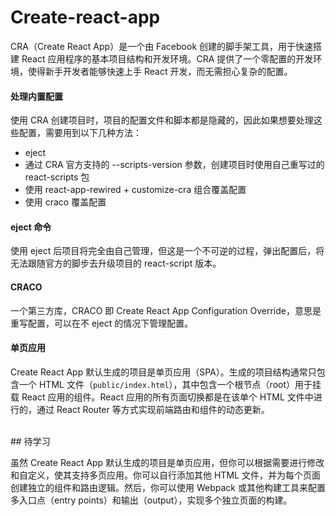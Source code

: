 # Create-react-app

CRA（Create React App）是一个由 Facebook 创建的脚手架工具，用于快速搭建 React 应用程序的基本项目结构和开发环境。CRA 提供了一个零配置的开发环境，使得新手开发者能够快速上手 React 开发，而无需担心复杂的配置。

#### 处理内置配置

使用 CRA 创建项目时，项目的配置文件和脚本都是隐藏的，因此如果想要处理这些配置，需要用到以下几种方法：

* eject
* 通过 CRA 官方支持的 --scripts-version 参数，创建项目时使用自己重写过的 react-scripts 包
* 使用 react-app-rewired + customize-cra 组合覆盖配置
* 使用 craco 覆盖配置

#### eject 命令

使用 eject 后项目将完全由自己管理，但这是一个不可逆的过程，弹出配置后，将无法跟随官方的脚步去升级项目的 react-script 版本。

#### CRACO

一个第三方库，CRACO 即 Create React App Configuration Override，意思是重写配置，可以在不 eject 的情况下管理配置。

#### 单页应用

Create React App 默认生成的项目是单页应用（SPA）。生成的项目结构通常只包含一个 HTML 文件（`public/index.html`），其中包含一个根节点（root）用于挂载 React 应用的组件。React 应用的所有页面切换都是在该单个 HTML 文件中进行的，通过 React Router 等方式实现前端路由和组件的动态更新。

\
\## 待学习

虽然 Create React App 默认生成的项目是单页应用，但你可以根据需要进行修改和自定义，使其支持多页应用。你可以自行添加其他 HTML 文件，并为每个页面创建独立的组件和路由逻辑。然后，你可以使用 Webpack 或其他构建工具来配置多入口点（entry points）和输出（output），实现多个独立页面的构建。
